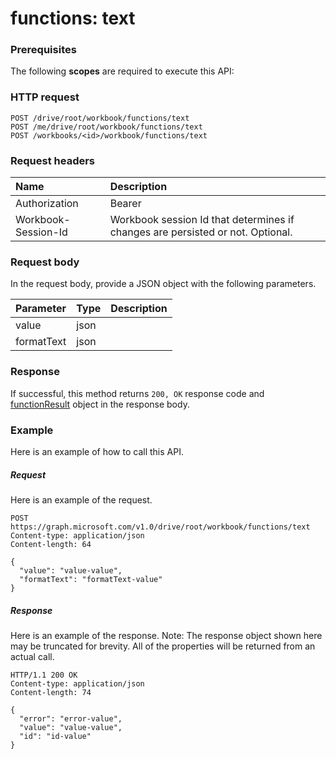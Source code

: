 # functions: text


### Prerequisites
The following **scopes** are required to execute this API: 
### HTTP request
<!-- { "blockType": "ignored" } -->
```http
POST /drive/root/workbook/functions/text
POST /me/drive/root/workbook/functions/text
POST /workbooks/<id>/workbook/functions/text

```
### Request headers
| Name       | Description|
|:---------------|:----------|
| Authorization  | Bearer <code>|
| Workbook-Session-Id  | Workbook session Id that determines if changes are persisted or not. Optional.|

### Request body
In the request body, provide a JSON object with the following parameters.

| Parameter	   | Type	|Description|
|:---------------|:--------|:----------|
|value|json||
|formatText|json||

### Response
If successful, this method returns `200, OK` response code and [functionResult](../resources/functionresult.md) object in the response body.

### Example
Here is an example of how to call this API.
##### Request
Here is an example of the request.
<!-- {
  "blockType": "request",
  "name": "functions_text"
}-->
```http
POST https://graph.microsoft.com/v1.0/drive/root/workbook/functions/text
Content-type: application/json
Content-length: 64

{
  "value": "value-value",
  "formatText": "formatText-value"
}
```

##### Response
Here is an example of the response. Note: The response object shown here may be truncated for brevity. All of the properties will be returned from an actual call.
<!-- {
  "blockType": "response",
  "truncated": true,
  "@odata.type": "microsoft.graph.functionResult"
} -->
```http
HTTP/1.1 200 OK
Content-type: application/json
Content-length: 74

{
  "error": "error-value",
  "value": "value-value",
  "id": "id-value"
}
```

<!-- uuid: 8fcb5dbc-d5aa-4681-8e31-b001d5168d79
2015-10-25 14:57:30 UTC -->
<!-- {
  "type": "#page.annotation",
  "description": "functions: text",
  "keywords": "",
  "section": "documentation",
  "tocPath": ""
}-->